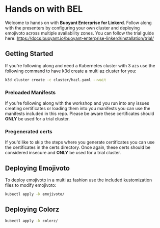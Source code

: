 <!--
SPDX-FileCopyrightText: 2024 Buoyant Inc.
SPDX-License-Identifier: Apache-2.0

SMA-Description: Exploring new features in Buoyant Enterprise for Linkerd
-->

# Hands on with BEL

Welcome to hands on with **Buoyant Enterprise for Linkerd**. Follow along with the presenters by configuring your own cluster and deploying emojivoto across multiple availability zones. You can follow the trial guide here: https://docs.buoyant.io/buoyant-enterprise-linkerd/installation/trial/

## Getting Started

If you're following along and need a Kubernetes cluster with 3 azs use the following command to have k3d create a multi az cluster for you:

```bash
k3d cluster create -c cluster/hazl.yaml --wait
```

### Preloaded Manifests

If you're following along with the workshop and you run into any issues creating certificates or loading them into you manifests you can use the manifests included in this repo. Please be aware these certificates should **ONLY** be used for a trial cluster.

### Pregenerated certs

If you'd like to skip the steps where you generate certificates you can use the certificates in the certs directory. Once again, these certs should be considered insecure and **ONLY** be used for a trial cluster.

## Deploying Emojivoto

To deploy emojivoto in a multi az fashion use the included kustomization files to modify emojivoto:

```bash
kubectl apply -k emojivoto/
```

## Deploying Colorz

```bash
kubectl apply -k colorz/
```
